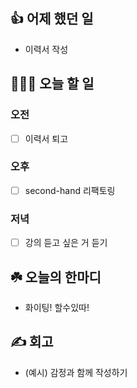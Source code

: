 ## 👍 어제 했던 일

- 이력서 작성

## 👩🏻‍💻 오늘 할 일

### 오전

- [ ] 이력서 퇴고

### 오후

- [ ] second-hand 리팩토링

### 저녁

- [ ] 강의 듣고 싶은 거 듣기

## ☘️ 오늘의 한마디
- 화이팅! 할수있따!

## ✍️ 회고
- (예시) 감정과 함께 작성하기